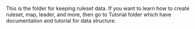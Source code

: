 This is the folder for keeping ruleset data. If you want to learn how to create ruleset, map, leader, and more, then go to Tutorial folder which have documentation and tutorial for data structure.